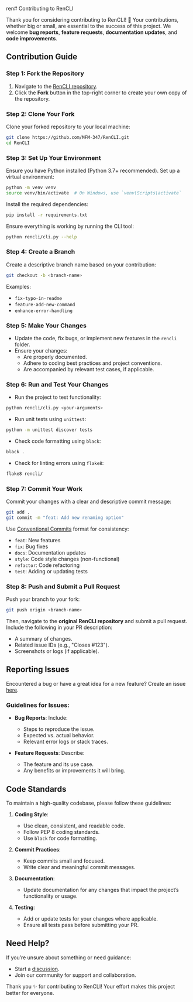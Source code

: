 ren# Contributing to RenCLI

Thank you for considering contributing to RenCLI! 🎉
Your contributions, whether big or small, are essential to the success of this project. We welcome **bug reports**, **feature requests**, **documentation updates**, and **code improvements**.

## Contribution Guide

### Step 1: Fork the Repository

1. Navigate to the [RenCLI repository](https://github.com/MFM-347/RenCLI).
2. Click the **Fork** button in the top-right corner to create your own copy of the repository.

### Step 2: Clone Your Fork

Clone your forked repository to your local machine:

```bash
git clone https://github.com/MFM-347/RenCLI.git
cd RenCLI
```

### Step 3: Set Up Your Environment

Ensure you have Python installed (Python 3.7+ recommended). Set up a virtual environment:

```bash
python -m venv venv
source venv/bin/activate  # On Windows, use `venv\Scripts\activate`
```

Install the required dependencies:

```bash
pip install -r requirements.txt
```

Ensure everything is working by running the CLI tool:

```bash
python rencli/cli.py --help
```

### Step 4: Create a Branch

Create a descriptive branch name based on your contribution:

```bash
git checkout -b <branch-name>
```

Examples:

- `fix-typo-in-readme`
- `feature-add-new-command`
- `enhance-error-handling`

### Step 5: Make Your Changes

- Update the code, fix bugs, or implement new features in the `rencli` folder.
- Ensure your changes:
  - Are properly documented.
  - Adhere to coding best practices and project conventions.
  - Are accompanied by relevant test cases, if applicable.

### Step 6: Run and Test Your Changes

- Run the project to test functionality:

```bash
python rencli/cli.py <your-arguments>
```

- Run unit tests using `unittest`:

```bash
python -m unittest discover tests
```

- Check code formatting using `black`:

```bash
black .
```

- Check for linting errors using `flake8`:

```bash
flake8 rencli/
```

### Step 7: Commit Your Work

Commit your changes with a clear and descriptive commit message:

```bash
git add .
git commit -m "feat: Add new renaming option"
```

Use [Conventional Commits](https://www.conventionalcommits.org/) format for consistency:

- `feat`: New features
- `fix`: Bug fixes
- `docs`: Documentation updates
- `style`: Code style changes (non-functional)
- `refactor`: Code refactoring
- `test`: Adding or updating tests

### Step 8: Push and Submit a Pull Request

Push your branch to your fork:

```bash
git push origin <branch-name>
```

Then, navigate to the **original RenCLI repository** and submit a pull request.
Include the following in your PR description:

- A summary of changes.
- Related issue IDs (e.g., "Closes #123").
- Screenshots or logs (if applicable).

## Reporting Issues

Encountered a bug or have a great idea for a new feature? Create an issue [here](https://github.com/MFM-347/RenCLI/issues).

### Guidelines for Issues:

- **Bug Reports**:
  Include:
  - Steps to reproduce the issue.
  - Expected vs. actual behavior.
  - Relevant error logs or stack traces.

- **Feature Requests**:
  Describe:
  - The feature and its use case.
  - Any benefits or improvements it will bring.

## Code Standards

To maintain a high-quality codebase, please follow these guidelines:

1. **Coding Style**:
   - Use clean, consistent, and readable code.
   - Follow PEP 8 coding standards.
   - Use `black` for code formatting.

2. **Commit Practices**:
   - Keep commits small and focused.
   - Write clear and meaningful commit messages.

3. **Documentation**:
   - Update documentation for any changes that impact the project’s functionality or usage.

4. **Testing**:
   - Add or update tests for your changes where applicable.
   - Ensure all tests pass before submitting your PR.

## Need Help?

If you’re unsure about something or need guidance:

- Start a [discussion](https://github.com/MFM-347/RenCLI/discussions).
- Join our community for support and collaboration.

Thank you ✨ for contributing to RenCLI! Your effort makes this project better for everyone.
